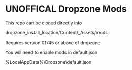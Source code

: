 # UNOFFICAL Dropzone Mods

This repo can be cloned directly into 

dropzone_install_location/Content/_Assets/mods

Requires version 01745 or above of dropzone

You will need to enable mods in default.json

%LocalAppData%\Dropzone\default.json
